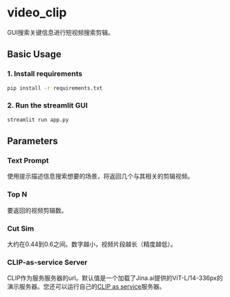 # video_clip
GUI搜索关键信息进行短视频搜索剪辑。

## Basic Usage
### 1. Install requirements
```bash
pip install -r requirements.txt
```

### 2. Run the streamlit GUI
```bash
streamlit run app.py
```

## Parameters
### Text Prompt
使用提示描述信息搜索想要的场景，将返回几个与其相关的剪辑视频。
### Top N
要返回的视频剪辑数。
### Cut Sim
大约在0.44到0.6之间。数字越小，视频片段越长（精度越低）。
### CLIP-as-service Server
CLIP作为服务服务器的url。默认值是一个加载了Jina.ai提供的ViT-L/14-336px的演示服务器。您还可以运行自己的[CLIP as service](https://github.com/jina-ai/clip-as-service)服务器。